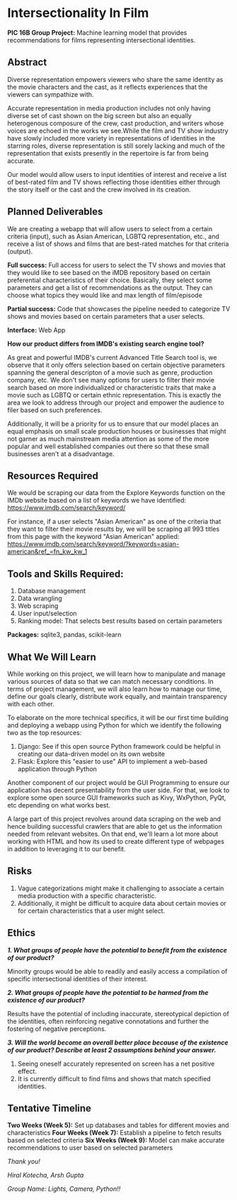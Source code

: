 # Intersectionality In Film

**PIC 16B Group Project:** Machine learning model that provides recommendations for films representing intersectional identities.

## Abstract

Diverse representation empowers viewers who share the same identity as the movie characters and the cast, as it reflects experiences that the viewers can sympathize with.

Accurate representation in media production includes not only having diverse set of cast shown on the big screen but also an equally heterogenous composure of the crew, cast production, and writers whose voices are echoed in the works we see.While the film and TV show industry have slowly included more variety in representations of identities in the starring roles, diverse representation is still sorely lacking and much of the representation that exists presently in the repertoire is far from being accurate.

Our model would allow users to input identities of interest and receive a list of best-rated film and TV shows reflecting those identities either through the story itself or the cast and the crew involved in its creation.

## Planned Deliverables

We are creating a webapp that will allow users to select from a certain criteria (input), such as Asian American, LGBTQ representation, etc., and receive a list of shows and films that are best-rated matches for that criteria (output). 

**Full success:** Full access for users to select the TV shows and movies that they would like to see based on the iMDB repository based on certain preferential characteristics of their choice. Basically, they select some parameters and get a list of recommendations as the output. They can choose what topics they would like and max length of film/episode 

**Partial success:** Code that showcases the pipeline needed to categorize TV shows and movies based on certain parameters that a user selects.

**Interface:** Web App

**How our product differs from IMDB's existing search engine tool?**

As great and powerful IMDB's current Advanced Title Search tool is, we observe that it only offers selection based on certain objective parameters spanning the general descripton of a movie such as genre, production company, etc. We don't see many options for users to filter their movie search based on more individualized or characteristic traits that make a movie such as LGBTQ or certain ethnic representation. This is exactly the area we look to address through our project and empower the audience to filer based on such preferences.

Additionally, it will be a priority for us to ensure that our model places an equal emphasis on small scale production houses or businesses that might not garner as much mainstream media attention as some of the more popular and well established companies out there so that these small businesses aren't at a disadvantage.

## Resources Required

We would be scraping our data from the Explore Keywords function on the IMDb website based on a list of keywords we have identified: https://www.imdb.com/search/keyword/

For instance, if a user selects "Asian American" as one of the criteria that they want to filter their movie results by, we will be scraping all 993 titles from this page with the keyword "Asian American" applied: https://www.imdb.com/search/keyword/?keywords=asian-american&ref_=fn_kw_kw_1

## Tools and Skills Required:

1. Database management
1. Data wrangling
1. Web scraping
1. User input/selection
1. Ranking model: That selects best results based on certain parameters
 
**Packages:** sqlite3, pandas, scikit-learn

## What We Will Learn

While working on this project, we will learn how to manipulate and manage various sources of data so that we can match necessary conditions. In terms of project management, we will also learn how to manage our time, define our goals clearly, distribute work equally, and maintain transparency with each other.

To elaborate on the more technical specifics, it will be our first time building and deploying a webapp using Python for which we identify the following two as the top resources:

1. Django: See if this open source Python framework could be helpful in creating our data-driven model on its own website
2. Flask: Explore this "easier to use" API to implement a web-based application through Python

Another component of our project would be GUI Programming to ensure our application has decent presentability from the user side. For that, we look to explore some open source GUI frameworks such as Kivy, WxPython, PyQt, etc depending on what works best.

A large part of this project revolves around data scraping on the web and hence building successful crawlers that are able to get us the information needed from relevant websites. On that end, we'll learn a lot more about working with HTML and how its used to create different type of webpages in addition to leveraging it to our benefit.

## Risks

1. Vague categorizations might make it challenging to associate a certain media production with a specific characteristic.
1. Additionally, it might be difficult to acquire data about certain movies or for certain characteristics that a user might select.

## Ethics

***1. What groups of people have the potential to benefit from the existence of our product?***

Minority groups would be able to readily and easily access a compilation of specific intersectional identities of their interest.

***2. What groups of people have the potential to be harmed from the existence of our product?***

Results have the potential of including inaccurate, stereotypical depiction of the identities, often reinforcing negative connotations and further the fostering of negative perceptions.

***3. Will the world become an overall better place because of the existence of our product? Describe at least 2 assumptions behind your answer.***

1. Seeing oneself accurately represented on screen has a net positive effect.
1. It is currently difficult to find films and shows that match specified identities.

## Tentative Timeline

**Two Weeks (Week 5):** Set up databases and tables for different movies and characteristics
**Four Weeks (Week 7):** Establish a pipeline to fetch results based on selected criteria
**Six Weeks (Week 9):** Model can make accurate recommendations to user based on selected parameters

*Thank you!*

*Hiral Kotecha, Arsh Gupta*

*Group Name: Lights, Camera, Python!!*
